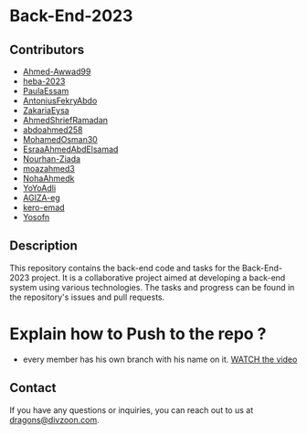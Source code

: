 # Back-End-2023


## Contributors

- [Ahmed-Awwad99](https://github.com/Ahmed-Awwad99)
- [heba-2023](https://github.com/heba-2023)
- [PaulaEssam](https://github.com/PaulaEssam)
- [AntoniusFekryAbdo](https://github.com/AntoniusFekryAbdo)
- [ZakariaEysa](https://github.com/ZakariaEysa)
- [AhmedShriefRamadan](https://github.com/AhmedShriefRamadan)
- [abdoahmed258](https://github.com/abdoahmed258)
- [MohamedOsman30](https://github.com/MohamedOsman30)
- [EsraaAhmedAbdElsamad](https://github.com/EsraaAhmedAbdElsamad)
- [Nourhan-Ziada](https://github.com/Nourhan-Ziada)
- [moazahmed3](https://github.com/moazahmed3)
- [NohaAhmedk](https://github.com/NohaAhmedk)
- [YoYoAdli](https://github.com/YoYoAdli)
- [AGIZA-eg](https://github.com/AGIZA-eg)
- [kero-emad](https://github.com/kero-emad)
- [Yosofn](https://github.com/Yosofn)

## Description

This repository contains the back-end code and tasks for the Back-End-2023 project. It is a collaborative project aimed at developing a back-end system using various technologies. The tasks and progress can be found in the repository's issues and pull requests.



# Explain how to Push to the repo ?
- every member has his own branch with his name on it. [WATCH the video](https://youtu.be/2_Kn2Tb-QWs
)


## Contact

If you have any questions or inquiries, you can reach out to us at [dragons@divzoon.com](mailto:dragons@divzoon.com).
